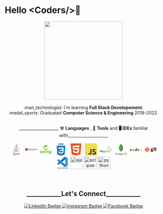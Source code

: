 # Hello <Coders/<h/>>🤖
<div id="header" align="center">
  <img src="https://media2.giphy.com/media/WFZvB7VIXBgiz3oDXE/giphy.gif?cid=ecf05e47cospuix605su9hsdaopekt16fg0hzo2wti96zsv3&rid=giphy.gif&ct=s" height="250px" width="250px"/>
  <p>
    :man_technologist: I'm learning <strong>Full Stack Developement</strong>. <br>
    :medal_sports: Graduated <strong>Computer Science & Engineering</strong> 2018-2022.<br>
  </p>
  </div>
  <br>
  <div align="center">
  ____________________ 🛠️ <strong>Languages</strong> , 🧰 <strong>Tools</strong> and <strong> 🖥️ IDEs </strong> familiar with____________________ <br><br>
  <img src="https://github.com/devicons/devicon/blob/master/icons/java/java-original-wordmark.svg" title="Java" alt="Java" width="40" height="40"/>&nbsp;
  <img src="https://github.com/devicons/devicon/blob/master/icons/angularjs/angularjs-original-wordmark.svg" title="Angular" alt="Angular" width="40" height="40"/>&nbsp;
  <img src="https://github.com/devicons/devicon/blob/master/icons/spring/spring-original-wordmark.svg" title="Spring" alt="Spring" width="40" height="40"/>&nbsp;
  <img src="https://github.com/devicons/devicon/blob/master/icons/css3/css3-plain-wordmark.svg"  title="CSS3" alt="CSS" width="40" height="40"/>&nbsp;
  <img src="https://github.com/devicons/devicon/blob/master/icons/html5/html5-original.svg" title="HTML5" alt="HTML" width="40" height="40"/>&nbsp;
  <img src="https://github.com/devicons/devicon/blob/master/icons/javascript/javascript-original.svg" title="JavaScript" alt="JavaScript" width="40" height="40"/>&nbsp;
  <img src="https://github.com/devicons/devicon/blob/master/icons/mysql/mysql-original-wordmark.svg" title="MySQL"  alt="MySQL" width="40" height="40"/>&nbsp;
  <img src="https://github.com/devicons/devicon/blob/master/icons/mongodb/mongodb-original-wordmark.svg" title="MongoDB"  alt="MongoDb" width="40" height="40"/>&nbsp;
  <img src="https://github.com/devicons/devicon/blob/master/icons/nodejs/nodejs-original-wordmark.svg" title="NodeJS" alt="NodeJS" width="40" height="40"/>&nbsp;
  <img src="https://github.com/devicons/devicon/blob/master/icons/git/git-original-wordmark.svg" title="Git" **alt="Git" width="40" height="40"/>
  <img src="https://github.com/devicons/devicon/blob/master/icons/vscode/vscode-original-wordmark.svg" title="Vscode" **alt="Vscode" width="40" height="40"/>
  <img src="https://tse4.mm.bing.net/th/id/OIP.O6Si7O8zr9F-RMMgIEVKogHaHa?w=180&h=180&c=7&r=0&o=5&dpr=1.5&pid=1.7" title="ejs" **alt="ejs" width="40" height="40"/>
  <img src="https://tse4.mm.bing.net/th/id/OIP.vfM_5nuzjcO4fP6SCdJsAQHaG8?w=208&h=195&c=7&r=0&o=5&dpr=1.5&pid=1.7" title="eclipse" **alt="eclipse" width="40" height="40"/>
  <img src="https://tse4.mm.bing.net/th/id/OIP.ubux1yLT726_fVc3A7WSXgHaHa?w=177&h=180&c=7&r=0&o=5&dpr=1.5&pid=1.7" title="python" **alt="eclipse" width="40" height="40"/>
</div>
  <br>
  <br>
  
  <div id="badges" align="center">
  <h2>___________Let's Connect___________</h2>
  <a href="https://www.linkedin.com/in/shubhanjan-barai-7897a1212/">
    <img src="https://img.shields.io/badge/LinkedIn-blue?style=for-the-badge&logo=linkedin&logoColor=white" alt="LinkedIn Badge"/>
  </a>
  <a href="https://www.instagram.com/the_shubhanjan_official/">
    <img src="https://img.shields.io/badge/Instagram-red?style=for-the-badge&logo=instagram&logoColor=white" alt="instagram Badge"/>
  </a>
  <a href="https://m.facebook.com/shubhanjan.barai">
    <img src="https://img.shields.io/badge/Facebook-informational?style=for-the-badge&logo=facebook&logoColor=white" alt="Facebook Badge"/>
  </a>
</div>
<div>
<br>
<!-- <div align="center">
	<br>
	<a href="https://github.com/ImShubhanjan/account/blame/main/text.svg">
		<img src="text.svg" width="800" height="400" alt="Click to see the source">
	</a>
	<br>
</div>  -->
